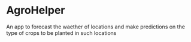 # AgroHelper
An app to forecast the waether of locations and make predictions on the type of crops to be planted in such locations
